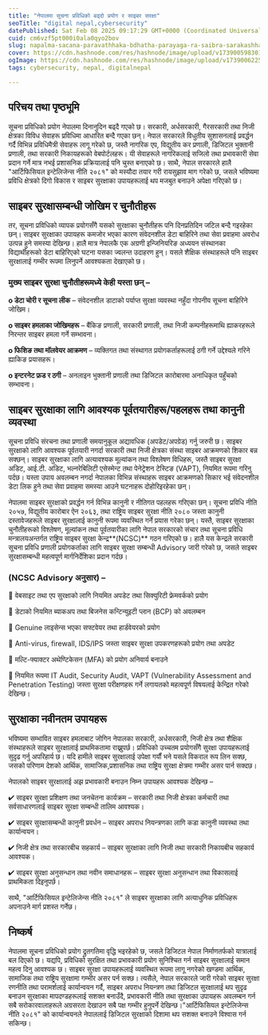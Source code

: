 ```yaml
---
title: "नेपालमा सूचना प्रविधिको बढ्दो प्रयोग र साइबर सरक्षा"
seoTitle: "digital nepal,cybersecurity"
datePublished: Sat Feb 08 2025 09:17:29 GMT+0000 (Coordinated Universal Time)
cuid: cm6vzf5pt000i0ala0qyo2bov
slug: napalma-sacana-paravathhaka-bdhatha-parayaga-ra-saibra-sarakashha
cover: https://cdn.hashnode.com/res/hashnode/image/upload/v1739005983017/f7683c24-cb3b-4317-b328-f9452105bd2c.png
ogImage: https://cdn.hashnode.com/res/hashnode/image/upload/v1739006225905/5cbb1599-0ac0-4eb6-ab07-a49c6d4e89e1.png
tags: cybersecurity, nepal, digitalnepal

---
```


## **परिचय तथा पृष्ठभूमि**

सूचना प्रविधिको प्रयोग नेपालमा दिनानुदिन बढ्दै गएको छ। सरकारी, अर्धसरकारी, गैरसरकारी तथा निजी क्षेत्रका विविध सेवाहरू प्रविधिमा आधारित बन्दै गएका छन्। नेपाल सरकारले विधुतीय सुशासनलाई प्रवर्द्धन गर्दै विभिन्न प्रविधिमैत्री सेवाहरू लागू गरेको छ, जस्तै नागरिक एप, विद्युतीय कर प्रणाली, डिजिटल भुक्तानी प्रणाली, तथा सरकारी निकायहरूको वेबपोर्टलहरू। यी सेवाहरूले नागरिकलाई सजिलो तथा प्रभावकारी सेवा प्रदान गर्ने मात्र नभई प्रशासनिक प्रक्रियालाई पनि चुस्त बनाएको छ। साथै, नेपाल सरकारले हालै "आर्टिफिसियल इन्टेलिजेन्स नीति २०८१" को मस्यौदा तयार गरी रायसुझाव माग गरेको छ, जसले भविष्यमा प्रविधि क्षेत्रको दिगो विकास र साइबर सुरक्षाका उपायहरूलाई थप मजबुत बनाउने अपेक्षा गरिएको छ।

## **साइबर सुरक्षासम्बन्धी जोखिम र चुनौतीहरू**

तर, सूचना प्रविधिको व्यापक प्रयोगसँगै यसको सुरक्षाका चुनौतीहरू पनि दिनप्रतिदिन जटिल बन्दै गइरहेका छन्। साइबर सुरक्षाका उपायहरू कमजोर भएका कारण संवेदनशील डेटा बाहिरिने तथा सेवा प्रवाहमा अवरोध उत्पन्न हुने समस्या देखिन्छ। हालै मात्र नेपालकै एक अग्रणी इन्जिनियरिङ अध्ययन संस्थानका विद्यार्थीहरूको डेटा बाहिरिएको घटना यसका ज्वलन्त उदाहरण हुन्। यसले शैक्षिक संस्थाहरूले पनि साइबर सुरक्षालाई गम्भीर रूपमा लिनुपर्ने आवश्यकता देखाएको छ।

### **मुख्य साइबर सुरक्षा चुनौतीहरूमध्ये केही यस्ता छन् –**

**o डेटा चोरी र सूचना लीक** – संवेदनशील डाटाको पर्याप्त सुरक्षा व्यवस्था नहुँदा गोपनीय सूचना बाहिरिने जोखिम।

**o साइबर हमलाका जोखिमहरू** – बैंकिङ प्रणाली, सरकारी प्रणाली, तथा निजी कम्पनीहरूमाथि ह्याकरहरूले निरन्तर साइबर हमला गर्ने सम्भावना।

**o फिशिङ तथा मॉलवेयर आक्रमण** – व्यक्तिगत तथा संस्थागत प्रयोगकर्ताहरूलाई ठगी गर्ने उद्देश्यले गरिने ह्याकिङ प्रयासहरू।

**o इन्टरनेट फ्रड र ठगी** – अनलाइन भुक्तानी प्रणाली तथा डिजिटल कारोबारमा अनाधिकृत पहुँचको सम्भावना।

## साइबर सुरक्षाका लागि आवश्यक पूर्वतयारीहरू/पहलहरू तथा कानुनी व्यवस्था

सूचना प्रविधि संरचना तथा प्रणाली समयानुकूल अद्यावधिक (अपडेट/अपग्रेड) गर्नु जरुरी छ। साइबर सुरक्षाको लागि आवश्यक पूर्वतयारी नगर्दा सरकारी तथा निजी क्षेत्रका संस्था साइबर आक्रमणको शिकार बन्न सक्छन्। साइबर सुरक्षाका लागि अत्यावश्यक मूल्यांकन तथा विश्लेषण विधिहरू, जस्तै साइबर सुरक्षा अडिट, आई.टी. अडिट, भल्नरेबिलिटी एसेस्मेन्ट तथा पेनेट्रेशन टेस्टिङ (VAPT), नियमित रूपमा गरिनु पर्दछ। यस्ता उपाय अवलम्बन नगर्दा नेपालका विभिन्न संस्थाहरू साइबर आक्रमणको सिकार भई संवेदनशील डेटा लिक हुने तथा सेवा प्रवाहमा समस्या आउने घटनाहरू दोहोरिइरहेका छन्।

नेपालमा साइबर सुरक्षाको प्रवर्द्धन गर्न विभिन्न कानुनी र नीतिगत पहलहरू गरिएका छन्। सूचना प्रविधि नीति २०५७, विद्युतीय कारोबार ऐन २०६३, तथा राष्ट्रिय साइबर सुरक्षा नीति २०८० जस्ता कानुनी दस्तावेजहरूले साइबर सुरक्षालाई कानुनी रूपमा व्यवस्थित गर्ने प्रयास गरेका छन्। यस्तै, साइबर सुरक्षाका चुनौतीहरूको विश्लेषण, मूल्यांकन तथा पूर्वतयारीका लागि नेपाल सरकारको संचार तथा सूचना प्रविधि मन्त्रालयअन्तर्गत राष्ट्रिय साइबर सुरक्षा केन्द्र\*\*(NCSC)\*\* गठन गरिएको छ। हालै यस केन्द्रले सरकारी सूचना प्रविधि प्रणाली प्रयोगकर्ताका लागि साइबर सुरक्षा सम्बन्धी Advisory जारी गरेको छ, जसले साइबर सुरक्षासम्बन्धी महत्वपूर्ण मार्गनिर्देशिका प्रदान गर्दछ।

### **(NCSC Advisory अनुसार) –**

🔹 वेबसाइट तथा एप सुरक्षाको लागि नियमित अपडेट तथा सिक्युरिटी फ्रेमवर्कको प्रयोग

🔹 डेटाको नियमित ब्याकअप तथा बिजनेस कन्टिन्युइटी प्लान (BCP) को अवलम्बन

🔹 Genuine लाइसेन्स भएका सफ्टवेयर तथा हार्डवेयरको प्रयोग

🔹 Anti-virus, firewall, IDS/IPS जस्ता साइबर सुरक्षा उपकरणहरूको प्रयोग तथा अपडेट

🔹 मल्टि-फ्याक्टर अथेण्टिकेसन (MFA) को प्रयोग अनिवार्य बनाउने

🔹 नियमित रूपमा IT Audit, Security Audit, VAPT (Vulnerability Assessment and Penetration Testing) जस्ता सुरक्षा परीक्षणहरू गर्ने लगायतको महत्वपूर्ण विषयलाई केन्द्रित गरेको देखिन्छ।

## सुरक्षाका नवीनतम उपायहरू

भविष्यमा सम्भावित साइबर हमलाबाट जोगिन नेपालका सरकारी, अर्धसरकारी, निजी क्षेत्र तथा शैक्षिक संस्थाहरूले साइबर सुरक्षालाई प्राथमिकतामा राख्नुपर्छ। प्रविधिको उच्चतम प्रयोगसँगै सुरक्षा उपायहरूलाई सुदृढ गर्नु अपरिहार्य छ। यदि हामीले साइबर सुरक्षालाई उपेक्षा गर्यौं भने यसले विकराल रूप लिन सक्छ, जसको परिणाम देशको आर्थिक, सामाजिक,प्रशासनिक तथा राष्ट्रिय सुरक्षा क्षेत्रमा गम्भीर असर पार्न सक्दछ।

नेपालको साइबर सुरक्षालाई अझ प्रभावकारी बनाउन निम्न उपायहरू आवश्यक देखिन्छ –

✔ साइबर सुरक्षा प्रशिक्षण तथा जनचेतना कार्यक्रम – सरकारी तथा निजी क्षेत्रका कर्मचारी तथा सर्वसाधारणलाई साइबर सुरक्षा सम्बन्धी तालिम आवश्यक।

✔ साइबर सुरक्षासम्बन्धी कानुनी प्रवर्धन – साइबर अपराध नियन्त्रणका लागि कडा कानुनी व्यवस्था तथा कार्यान्वयन।

✔ निजी क्षेत्र तथा सरकारबीच सहकार्य – साइबर सुरक्षाका लागि निजी तथा सरकारी निकायबीच सहकार्य आवश्यक।

✔ साइबर सुरक्षा अनुसन्धान तथा नवीन समाधानहरू – साइबर सुरक्षा अनुसन्धान तथा विकासलाई प्राथमिकता दिइनुपर्छ।

साथै, "आर्टिफिसियल इन्टेलिजेन्स नीति २०८१" ले साइबर सुरक्षाका लागि अत्याधुनिक प्रविधिहरू अपनाउने मार्ग प्रशस्त गर्नेछ।

## निष्कर्ष

नेपालमा सूचना प्रविधिको प्रयोग द्रुतगतिमा वृद्धि भइरहेको छ, जसले डिजिटल नेपाल निर्माणतर्फको यात्रालाई बल दिएको छ। यद्यपि, प्रविधिको सुरक्षित तथा प्रभावकारी प्रयोग सुनिश्चित गर्न साइबर सुरक्षालाई समान महत्व दिनु आवश्यक छ। साइबर सुरक्षा उपायहरूलाई व्यवस्थित रूपमा लागू नगरेको खण्डमा आर्थिक, सामाजिक तथा राष्ट्रिय सुरक्षामा गम्भीर असर पर्न सक्छ। त्यसैले, नेपाल सरकारले जारी गरेको साइबर सुरक्षा रणनीति तथा परामर्शलाई कार्यान्वयन गर्दै, साइबर अपराध नियन्त्रण तथा डिजिटल सुरक्षालाई थप सुदृढ बनाउन सुरक्षाका मापदण्डहरूलाई सशक्त बनाउँदै, प्रभावकारी नीति तथा सुरक्षाका उपायहरू अवलम्बन गर्न सबै सरोकारवालाहरूले अग्रसरता देखाउन सबै पक्ष गम्भीर हुनुपर्ने देखिन्छ।"आर्टिफिसियल इन्टेलिजेन्स नीति २०८१" को कार्यान्वयनले नेपाललाई डिजिटल सुरक्षाको दिशामा थप सशक्त बनाउने विश्वास गर्न सकिन्छ।